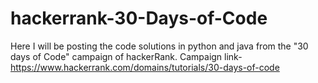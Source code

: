 # hackerrank-30-Days-of-Code
Here I will be posting the code solutions in python and java from the "30 days of Code" campaign of hackerRank.
Campaign link- https://www.hackerrank.com/domains/tutorials/30-days-of-code
